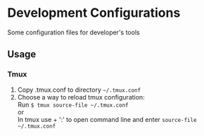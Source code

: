 # Development Configurations

Some configuration files for developer's tools

## Usage

### Tmux

1. Copy .tmux.conf to directory `~/.tmux.conf`
1. Choose a way to reload tmux configuration:   
Run `$ tmux source-file ~/.tmux.conf`     
or     
In tmux use <prefix> + ':' to open command line and enter `source-file ~/.tmux.conf`

